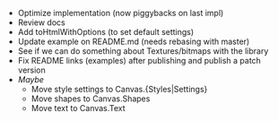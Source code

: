 - Optimize implementation (now piggybacks on last impl)
- Review docs
- Add toHtmlWithOptions (to set default settings)
- Update example on README.md (needs rebasing with master)
- See if we can do something about Textures/bitmaps with the library
- Fix README links (examples) after publishing and publish a patch version
- _Maybe_
  - Move style settings to Canvas.{Styles|Settings}
  - Move shapes to Canvas.Shapes
  - Move text to Canvas.Text
